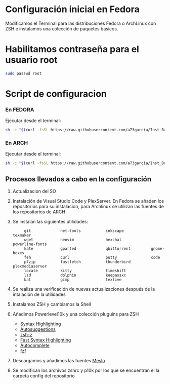 # Configuración inicial en Fedora

Modificamos el Terminal para las distribuciones Fedora o ArchLinux con ZSH e instalamos una colección de paquetes basicos.

# Habilitamos contraseña para el usuario root

```bash
sudo passwd root
 ```

# Script de configuracion

### En FEDORA

Ejecutar desde el terminal:

```bash
sh -c "$(curl -fsSL https://raw.githubusercontent.com/a73garcia/Inst_Basic_Linux/refs/heads/main/Inst_Basic_Fedora.sh)"
 ```

### En ARCH

Ejecutar desde el terminal:

```bash
sh -c "$(curl -fsSL https://raw.githubusercontent.com/a73garcia/Inst_Basic_Linux/refs/heads/main/Inst_Basic_Arch.sh)"
 ```


## Procesos llevados a cabo en la configuración

1. Actualizacion del SO
  
2. Instalación de Visual Studio Code y PlexServer. En Fedora se añaden los repositorios para su instalacion, para Archlinux se utilizan las fuentes de los repositorios de ARCH
  
3. Se instalan las siguientes utilidades:
  
            git             net-tools           inkscape            texmaker
            wget            neovim              hexchat             powerline-fonts
            kate            gparted             qbittorrent         gnome-boxes
            feh             curl                putty               code
            p7zip           fastfetch           thunderbird         plexmediaserver
            locate          kitty               timeshift
            lsd             dolphin             keepassxc
            bat             gimp                texlive

4. Se realiza una verificación de nuevas actualizaciones después de la intalación de la utilidades
  
5. Instalamos ZSH y cambiamos la Shell
  
6. Añadimos Powerlevel10k y una colección pluguins para ZSH

   - [Syntax Highlighting](https://github.com/zsh-users/zsh-syntax-highlighting)
   - [Autosuggestions](https://github.com/zsh-users/zsh-autosuggestions)
   - [zsh-z](https://github.com/agkozak/zsh-z)
   - [Fast Syntax Highlighting](https://github.com/zsh-users/zsh-syntax-highlighting)
   - [Autocomplete](https://github.com/marlonrichert/zsh-autocomplete)
   - [fzf](https://github.com/junegunn/fzf)

 7. Descargamos y añadimos las fuentes [Meslo](https://github.com/ryanoasis/nerd-fonts/tree/master/patched-fonts/Meslo)
  
8. Se modifican los archivos zshrc y p10k por los que se encuentran el la carpeta config del repositorio
  
